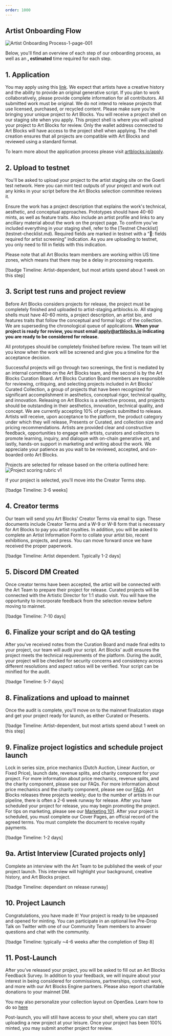 ```yaml
---
order: 1000
---
```

## Artist Onboarding Flow 

![Artist Onboarding Process-1-page-001](https://user-images.githubusercontent.com/103667291/228015983-496046e9-bc5d-4d05-90b8-2ec3565460cc.jpg)

Below, you'll find an overview of each step of our onboarding process, as well as an **, estimated** time required for each step.

## 1. Application

You may apply using this [link](https://www.artblocks.io/apply). We expect that artists have a creative history and the ability to provide an original generative script. If you plan to work collaboratively, please provide complete information for all contributors. All submitted work must be original. We do not intend to release projects that use licensed, purchased, or recycled content. Please make sure you’re bringing your unique project to Art Blocks.  You will receive a project shell on our staging site when you apply. This project shell is where you will upload your project to Art Blocks for review. Only the wallet address connected to Art Blocks will have access to the project shell when applying. The shell creation ensures that all projects are compatible with Art Blocks and reviewed using a standard format. 

To learn more about the application process please visit [artblocks.io/apply](artblocks.io/apply).

## 2. Upload to testnet

You'll be asked to upload your project to the artist staging site on the Goerli test network. Here you can mint test outputs of your project and work out any kinks in your script before the Art Blocks selection committee reviews it. 

Ensure the work has a project description that explains the work's technical, aesthetic, and conceptual approaches. Prototypes should have 40-60 mints, as well as feature traits. Also include an artist profile and links to any ancillary material about the work on the project page. To confirm you’ve included everything in your staging shell, refer to the [Testnet Checklist] (testnet-checklist.md). Required fields are marked in testnet with a “📄: fields required for artist screening” indication. As you are uploading to testnet, you only need to fill in fields with this indication. 

Please note that all Art Blocks team members are working within US time zones, which means that there may be a delay in processing requests. 

[!badge Timeline: Artist-dependent, but most artists spend about 1 week on this step]


## 3. Script test runs and project review

Before Art Blocks considers projects for release, the project must be completely finished and uploaded to artist-staging.artblocks.io. All staging shells must have 40-60 mints, a project description, an artist bio, and features traits that follow the conceptual and formal logic of the collection. We are superseding the chronological queue of applications. **When your project is ready for review, you must email apply@artblocks.io indicating you are ready to be considered for release.** 

All prototypes should be completely finished before review. The team will let you know when the work will be screened and give you a timeline for the acceptance decision. 

Successful projects will go through two screenings, the first is mediated by an internal committee on the Art Blocks team, and the second is by the Art Blocks Curation Board. Art Blocks Curation Board members are responsible for reviewing, critiquing, and selecting projects included in Art Blocks’ Curated Collection, a group of projects that have been recognized for significant accomplishment in aesthetics, conceptual rigor, technical quality, and innovation. Releasing on Art Blocks is a selective process, and projects should be outstanding in their aesthetics, innovation, technical quality, and concept. We are currently accepting 10% of projects submitted to release. Artists will receive, upon acceptance to the platform, the product category under which they will release, Presents or Curated, and collection size and pricing recommendations. Artists are provided clear and constructive feedback, opportunities to engage with artists, curators and collectors to promote learning, inquiry, and dialogue with on-chain generative art, and lastly, hands-on support in marketing and writing about the work. We appreciate your patience as you wait to be reviewed, accepted, and on-boarded onto Art Blocks.

Projects are selected for release based on the criteria outlined here: ![Project scoring rubric v1](https://user-images.githubusercontent.com/103667291/227399103-dc47aaaf-08d3-4baf-8d37-5d0604ec1e71.jpg)

If your project is selected, you'll move into the Creator Terms step. 

[!badge Timeline: 3-6 weeks]

## 4. Creator terms

Our team will send you Art Blocks' Creator Terms via email to sign. These documents include Creator Terms and a W-9 or W-8 form that is necessary for Art Blocks to pay you artist royalties.  In addition, you will be asked to complete an Artist Information Form to collate your artist bio, recent exhibitions, projects, and press. You can move forward once we have received the proper paperwork. 

[!badge Timeline: Artist dependent. Typically 1-2 days]

## 5. Discord DM Created

Once creator terms have been accepted, the artist will be connected with the Art Team to prepare their project for release. Curated projects will be connected with the Artistic Director for 1:1 studio visit. You will have the opportunity to incorporate feedback from the selection review before moving to mainnet. 

[!badge Timeline: 7-10 days]


## 6. Finalize your script and do QA testing 

After you’ve received notes from the Curation Board and made final edits to your project, our team will audit your script. Art Blocks’ audit ensures the project meets the technical requirements of the platform. During the audit, your project will be checked for security concerns and consistency across different resolutions and aspect ratios will be verified. Your script can be minified for the audit.

[!badge Timeline: 5-7 days]

## 8. Finalizations and upload to mainnet

Once the audit is complete, you'll move on to the mainnet finalization stage and get your project ready for launch, as either Curated or Presents. 

[!badge Timeline: Artist-dependent, but most artists spend about 1 week on this step]

## 9. Finalize project logistics and schedule project launch

Lock in series size, price mechanics (Dutch Auction, Linear Auction, or Fixed Price), launch date, revenue splits, and charity component for your project. For more information about price mechanics, revenue splits, and the charity component, please see our FAQs. For more information about price mechanics and the charity component, please see our [FAQs](faqs.md). Art Blocks releases three projects weekly; due to the number of artists in our pipeline, there is often a 2-6 week runway for release. After you have scheduled your project for release, you may begin promoting the project. For tips on marketing, please see our [Marketing 101](marketing-101.md). After your project is scheduled, you must complete our Cover Pages, an official record of the agreed terms. You must complete the document to receive royalty payments. 

[!badge Timeline: 1-2 days]

## 9a. Artist Interview [Curated projects only]

Complete an interview with the Art Team to be published the week of your project launch. This interview will highlight your background, creative history, and Art Blocks project.

[!badge Timeline: dependant on release runway]

## 10. Project Launch

Congratulations, you have made it! Your project is ready to be unpaused and opened for minting. You can participate in an optional live Pre-Drop Talk on Twitter with one of our Community Team members to answer questions and chat with the community.

[!badge Timeline: typically ~4-6 weeks after the completion of Step 8]

## 11. Post-Launch 

After you’ve released your project, you will be asked to fill out an Art Blocks Feedback Survey. In addition to your feedback, we will inquire about your interest in being considered for commissions, partnerships, contract work, and more with our Art Blocks Engine partners. Please also report charitable donations to your mainnet DM. 

You may also personalize your collection layout on OpenSea. Learn how to do so [here](https://docs.artblocks.io/creator-docs/creator-onboarding/readme/opensea-personalization/)

Post-launch, you will still have access to your shell, where you can start uploading a new project at your leisure. Once your project has been 100% minted, you may submit another project for review. 


